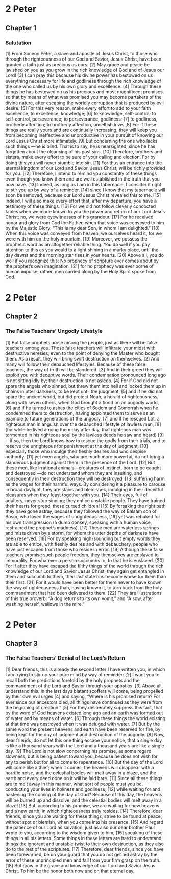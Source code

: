 # 2 Peter

## Chapter 1 <!-- scripture:1 -->

### Salutation

[1] From Simeon Peter, a slave and apostle of Jesus Christ, to those who through the righteousness of our God and Savior, Jesus Christ, have been granted a faith just as precious as ours.
[2] May grace and peace be lavished on you as you grow in the rich knowledge of God and of Jesus our Lord!
[3] I can pray this because his divine power has bestowed on us everything necessary for life and godliness through the rich knowledge of the one who called us by his own glory and excellence.
[4] Through these things he has bestowed on us his precious and most magnificent promises, so that by means of what was promised you may become partakers of the divine nature, after escaping the worldly corruption that is produced by evil desire.
[5] For this very reason, make every effort to add to your faith excellence, to excellence, knowledge;
[6] to knowledge, self-control; to self-control, perseverance; to perseverance, godliness;
[7] to godliness, brotherly affection; to brotherly affection, unselfish love.
[8] For if these things are really yours and are continually increasing, they will keep you from becoming ineffective and unproductive in your pursuit of knowing our Lord Jesus Christ more intimately.
[9] But concerning the one who lacks such things —he is blind. That is to say, he is nearsighted, since he has forgotten about the cleansing of his past sins.
[10] Therefore, brothers and sisters, make every effort to be sure of your calling and election. For by doing this you will never stumble into sin.
[11] For thus an entrance into the eternal kingdom of our Lord and Savior, Jesus Christ, will be richly provided for you.
[12] Therefore, I intend to remind you constantly of these things even though you know them and are well established in the truth that you now have.
[13] Indeed, as long as I am in this tabernacle, I consider it right to stir you up by way of a reminder,
[14] since I know that my tabernacle will soon be removed, because our Lord Jesus Christ revealed this to me.
[15] Indeed, I will also make every effort that, after my departure, you have a testimony of these things.
[16] For we did not follow cleverly concocted fables when we made known to you the power and return of our Lord Jesus Christ; no, we were eyewitnesses of his grandeur.
[17] For he received honor and glory from God the Father, when that voice was conveyed to him by the Majestic Glory: “This is my dear Son, in whom I am delighted.”
[18] When this voice was conveyed from heaven, we ourselves heard it, for we were with him on the holy mountain.
[19] Moreover, we possess the prophetic word as an altogether reliable thing. You do well if you pay attention to this as you would to a light shining in a murky place, until the day dawns and the morning star rises in your hearts.
[20] Above all, you do well if you recognize this: No prophecy of scripture ever comes about by the prophet’s own imagination,
[21] for no prophecy was ever borne of human impulse; rather, men carried along by the Holy Spirit spoke from God.
# 2 Peter

## Chapter 2 <!-- scripture:2 -->

### The False Teachers’ Ungodly Lifestyle

[1] But false prophets arose among the people, just as there will be false teachers among you. These false teachers will infiltrate your midst with destructive heresies, even to the point of denying the Master who bought them. As a result, they will bring swift destruction on themselves.
[2] And many will follow their debauched lifestyles. Because of these false teachers, the way of truth will be slandered.
[3] And in their greed they will exploit you with deceptive words. Their condemnation pronounced long ago is not sitting idly by; their destruction is not asleep.
[4] For if God did not spare the angels who sinned, but threw them into hell and locked them up in chains in utter darkness, to be kept until the judgment,
[5] and if he did not spare the ancient world, but did protect Noah, a herald of righteousness, along with seven others, when God brought a flood on an ungodly world,
[6] and if he turned to ashes the cities of Sodom and Gomorrah when he condemned them to destruction, having appointed them to serve as an example to future generations of the ungodly,
[7] and if he rescued Lot, a righteous man in anguish over the debauched lifestyle of lawless men,
[8] (for while he lived among them day after day, that righteous man was tormented in his righteous soul by the lawless deeds he saw and heard)
[9] —if so, then the Lord knows how to rescue the godly from their trials, and to reserve the unrighteous for punishment at the day of judgment,
[10] especially those who indulge their fleshly desires and who despise authority.
[11] yet even angels, who are much more powerful, do not bring a slanderous judgment against them in the presence of the Lord.
[12] But these men, like irrational animals—creatures of instinct, born to be caught and destroyed —do not understand whom they are insulting, and consequently in their destruction they will be destroyed,
[13] suffering harm as the wages for their harmful ways. By considering it a pleasure to carouse in broad daylight, they are stains and blemishes, indulging in their deceitful pleasures when they feast together with you.
[14] Their eyes, full of adultery, never stop sinning; they entice unstable people. They have trained their hearts for greed, these cursed children!
[15] By forsaking the right path they have gone astray, because they followed the way of Balaam son of Bosor, who loved the wages of unrighteousness,
[16] yet was rebuked for his own transgression (a dumb donkey, speaking with a human voice, restrained the prophet’s madness).
[17] These men are waterless springs and mists driven by a storm, for whom the utter depths of darkness have been reserved.
[18] For by speaking high-sounding but empty words they are able to entice, with fleshly desires and with debauchery, people who have just escaped from those who reside in error.
[19] Although these false teachers promise such people freedom, they themselves are enslaved to immorality. For whatever a person succumbs to, to that he is enslaved.
[20] For if after they have escaped the filthy things of the world through the rich knowledge of our Lord and Savior Jesus Christ, they again get entangled in them and succumb to them, their last state has become worse for them than their first.
[21] For it would have been better for them never to have known the way of righteousness than, having known it, to turn back from the holy commandment that had been delivered to them.
[22] They are illustrations of this true proverb: “A dog returns to its own vomit,” and “A sow, after washing herself, wallows in the mire.”
# 2 Peter

## Chapter 3 <!-- scripture:3 -->

### The False Teachers’ Denial of the Lord’s Return

[1] Dear friends, this is already the second letter I have written you, in which I am trying to stir up your pure mind by way of reminder:
[2] I want you to recall both the predictions foretold by the holy prophets and the commandment of the Lord and Savior through your apostles.
[3] Above all, understand this: In the last days blatant scoffers will come, being propelled by their own evil urges
[4] and saying, “Where is his promised return? For ever since our ancestors died, all things have continued as they were from the beginning of creation.”
[5] For they deliberately suppress this fact, that by the word of God heavens existed long ago and an earth was formed out of water and by means of water.
[6] Through these things the world existing at that time was destroyed when it was deluged with water.
[7] But by the same word the present heavens and earth have been reserved for fire, by being kept for the day of judgment and destruction of the ungodly.
[8] Now, dear friends, do not let this one thing escape your notice, that a single day is like a thousand years with the Lord and a thousand years are like a single day.
[9] The Lord is not slow concerning his promise, as some regard slowness, but is being patient toward you, because he does not wish for any to perish but for all to come to repentance.
[10] But the day of the Lord will come like a thief; when it comes, the heavens will disappear with a horrific noise, and the celestial bodies will melt away in a blaze, and the earth and every deed done on it will be laid bare.
[11] Since all these things are to melt away in this manner, what sort of people must you be, conducting your lives in holiness and godliness,
[12] while waiting for and hastening the coming of the day of God? Because of this day, the heavens will be burned up and dissolve, and the celestial bodies will melt away in a blaze!
[13] But, according to his promise, we are waiting for new heavens and a new earth, in which righteousness truly resides.
[14] Therefore, dear friends, since you are waiting for these things, strive to be found at peace, without spot or blemish, when you come into his presence.
[15] And regard the patience of our Lord as salvation, just as also our dear brother Paul wrote to you, according to the wisdom given to him,
[16] speaking of these things in all his letters. Some things in these letters are hard to understand, things the ignorant and unstable twist to their own destruction, as they also do to the rest of the scriptures.
[17] Therefore, dear friends, since you have been forewarned, be on your guard that you do not get led astray by the error of these unprincipled men and fall from your firm grasp on the truth.
[18] But grow in the grace and knowledge of our Lord and Savior Jesus Christ. To him be the honor both now and on that eternal day.
